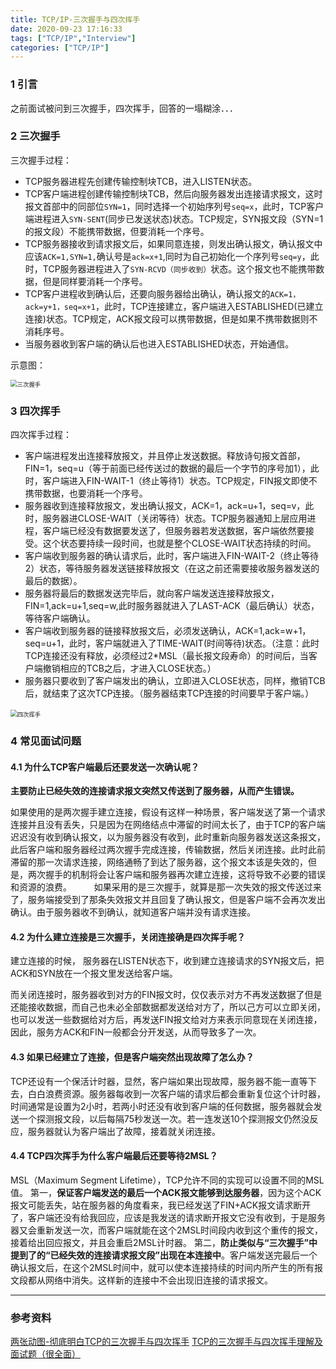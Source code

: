 ```yaml
---
title: TCP/IP-三次握手与四次挥手
date: 2020-09-23 17:16:33
tags: ["TCP/IP","Interview"]
categories: ["TCP/IP"]
---
```


### 1 引言

之前面试被问到三次握手，四次挥手，回答的一塌糊涂．．．

<!--more-->

### 2 三次握手

三次握手过程：

- TCP服务器进程先创建传输控制块TCB，进入LISTEN状态。
- TCP客户端进程创建传输控制块TCB，然后向服务器发出连接请求报文，这时报文首部中的同部位`SYN=1`，同时选择一个初始序列号`seq=x`，此时，TCP客户端进程进入`SYN-SENT`(同步已发送状态)状态。TCP规定，SYN报文段（SYN=1的报文段）不能携带数据，但要消耗一个序号。
- TCP服务器接收到请求报文后，如果同意连接，则发出确认报文，确认报文中应该`ACK=1,SYN=1,`确认号是`ack=x+1`,同时为自己初始化一个序列号`seq=y`，此时，TCP服务器进程进入了`SYN-RCVD（同步收到）`状态。这个报文也不能携带数据，但是同样要消耗一个序号。
- TCP客户进程收到确认后，还要向服务器给出确认，确认报文的`ACK=1，ack=y+1，seq=x+1`，此时，TCP连接建立，客户端进入ESTABLISHED(已建立连接)状态。TCP规定，ACK报文段可以携带数据，但是如果不携带数据则不消耗序号。
- 当服务器收到客户端的确认后也进入ESTABLISHED状态，开始通信。

示意图：   

<img src="https://cdn.jsdelivr.net/gh/Jovry-Lee/cdn/img/TCP-IP/三次握手.png" alt="三次握手" style="zoom:67%;" />

### 3 四次挥手

四次挥手过程：

- 客户端进程发出连接释放报文，并且停止发送数据。释放诗句报文首部，FIN=1，seq=u（等于前面已经传送过的数据的最后一个字节的序号加1），此时，客户端进入FIN-WAIT-1（终止等待1）状态。TCP规定，FIN报文即使不携带数据，也要消耗一个序号。
- 服务器收到连接释放报文，发出确认报文，ACK=1，ack=u+1，seq=v，此时，服务器进CLOSE-WAIT（关闭等待）状态。TCP服务器通知上层应用进程，客户端已经没有数据要发送了，但服务器若发送数据，客户端依然要接受。这个状态要持续一段时间，也就是整个CLOSE-WAIT状态持续的时间。
- 客户端收到服务器的确认请求后，此时，客户端进入FIN-WAIT-2（终止等待2）状态，等待服务器发送链接释放报文（在这之前还需要接收服务器发送的最后的数据）。
- 服务器将最后的数据发送完毕后，就向客户端发送连接释放报文，FIN=1,ack=u+1,seq=w,此时服务器就进入了LAST-ACK（最后确认）状态，等待客户端确认。
- 客户端收到服务器的链接释放报文后，必须发送确认，ACK=1,ack=w+1，seq=u+1，此时，客户端就进入了TIME-WAIT(时间等待)状态。（注意：此时TCP连接还没有释放，必须经过2*MSL（最长报文段寿命）的时间后，当客户端撤销相应的TCB之后，才进入CLOSE状态。）
- 服务器只要收到了客户端发出的确认，立即进入CLOSE状态，同样，撤销TCB后，就结束了这次TCP连接。（服务器结束TCP连接的时间要早于客户端。）

​    <img src="https://cdn.jsdelivr.net/gh/Jovry-Lee/cdn/img/TCP-IP/四次挥手.png" alt="四次挥手" style="zoom:67%;" />

### 4 常见面试问题

#### 4.1 为什么TCP客户端最后还要发送一次确认呢？

**主要防止已经失效的连接请求报文突然又传送到了服务器，从而产生错误。**

如果使用的是两次握手建立连接，假设有这样一种场景，客户端发送了第一个请求连接并且没有丢失，只是因为在网络结点中滞留的时间太长了，由于TCP的客户端迟迟没有收到确认报文，以为服务器没有收到，此时重新向服务器发送这条报文，此后客户端和服务器经过两次握手完成连接，传输数据，然后关闭连接。此时此前滞留的那一次请求连接，网络通畅了到达了服务器，这个报文本该是失效的，但是，两次握手的机制将会让客户端和服务器再次建立连接，这将导致不必要的错误和资源的浪费。
　　
如果采用的是三次握手，就算是那一次失效的报文传送过来了，服务端接受到了那条失效报文并且回复了确认报文，但是客户端不会再次发出确认。由于服务器收不到确认，就知道客户端并没有请求连接。
　　

#### 4.2 为什么建立连接是三次握手，关闭连接确是四次挥手呢？

建立连接的时候， 服务器在LISTEN状态下，收到建立连接请求的SYN报文后，把ACK和SYN放在一个报文里发送给客户端。

而关闭连接时，服务器收到对方的FIN报文时，仅仅表示对方不再发送数据了但是还能接收数据，而自己也未必全部数据都发送给对方了，所以己方可以立即关闭，也可以发送一些数据给对方后，再发送FIN报文给对方来表示同意现在关闭连接，因此，服务方ACK和FIN一般都会分开发送，从而导致多了一次。
　　

#### 4.3 如果已经建立了连接，但是客户端突然出现故障了怎么办？

TCP还设有一个保活计时器，显然，客户端如果出现故障，服务器不能一直等下去，白白浪费资源。服务器每收到一次客户端的请求后都会重新复位这个计时器，时间通常是设置为2小时，若两小时还没有收到客户端的任何数据，服务器就会发送一个探测报文段，以后每隔75秒发送一次。若一连发送10个探测报文仍然没反应，服务器就认为客户端出了故障，接着就关闭连接。
　　

#### 4.4 TCP四次挥手为什么客户端最后还要等待2MSL？

MSL（Maximum Segment Lifetime），TCP允许不同的实现可以设置不同的MSL值。
第一，**保证客户端发送的最后一个ACK报文能够到达服务器**，因为这个ACK报文可能丢失，站在服务器的角度看来，我已经发送了FIN+ACK报文请求断开了，客户端还没有给我回应，应该是我发送的请求断开报文它没有收到，于是服务器又会重新发送一次，而客户端就能在这个2MSL时间段内收到这个重传的报文，接着给出回应报文，并且会重启2MSL计时器。
第二，**防止类似与“三次握手”中提到了的“已经失效的连接请求报文段”出现在本连接中**。客户端发送完最后一个确认报文后，在这个2MSL时间中，就可以使本连接持续的时间内所产生的所有报文段都从网络中消失。这样新的连接中不会出现旧连接的请求报文。



------
### 参考资料

[两张动图-彻底明白TCP的三次握手与四次挥手](https://blog.csdn.net/qzcsu/article/details/72861891)
[TCP的三次握手与四次挥手理解及面试题（很全面）](https://blog.csdn.net/qq_38950316/article/details/81087809)